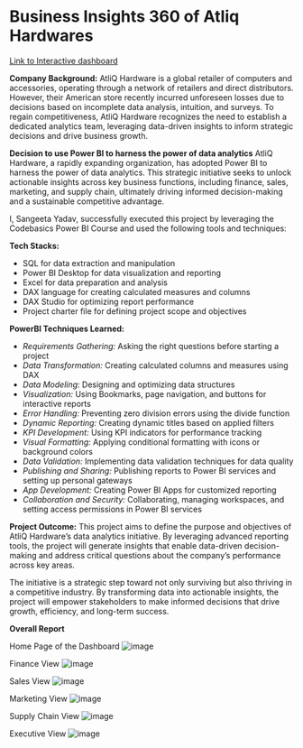 # Business Insights 360 of Atliq Hardwares

[Link to Interactive dashboard](https://app.powerbi.com/view?r=eyJrIjoiODY1ZTVlNzctMWMxNC00OWUyLWIyOTQtM2FhZmEzZjlkMDJiIiwidCI6ImM2ZTU0OWIzLTVmNDUtNDAzMi1hYWU5LWQ0MjQ0ZGM1YjJjNCJ9)

**Company Background:**
AtliQ Hardware is a global retailer of computers and accessories, operating through a network of retailers and direct distributors. However, their American store recently incurred unforeseen losses due to decisions based on incomplete data analysis, intuition, and surveys. To regain competitiveness, AtliQ Hardware recognizes the need to establish a dedicated analytics team, leveraging data-driven insights to inform strategic decisions and drive business growth.

**Decision to use Power BI to harness the power of data analytics**
AtliQ Hardware, a rapidly expanding organization, has adopted Power BI to harness the power of data analytics. This strategic initiative seeks to unlock actionable insights across key business functions, including finance, sales, marketing, and supply chain, ultimately driving informed decision-making and a sustainable competitive advantage.

I, Sangeeta Yadav, successfully executed this project by leveraging the Codebasics Power BI Course and used the following tools and techniques:

**Tech Stacks:**
- SQL for data extraction and manipulation
- Power BI Desktop for data visualization and reporting
- Excel for data preparation and analysis
- DAX language for creating calculated measures and columns
- DAX Studio for optimizing report performance
- Project charter file for defining project scope and objectives

**PowerBI Techniques Learned:**
- _Requirements Gathering:_ Asking the right questions before starting a project
- _Data Transformation:_ Creating calculated columns and measures using DAX
- _Data Modeling:_ Designing and optimizing data structures
- _Visualization:_ Using Bookmarks, page navigation, and buttons for interactive reports
- _Error Handling:_ Preventing zero division errors using the divide function
- _Dynamic Reporting:_ Creating dynamic titles based on applied filters
- _KPI Development:_ Using KPI indicators for performance tracking
- _Visual Formatting:_ Applying conditional formatting with icons or background colors
- _Data Validation:_ Implementing data validation techniques for data quality
- _Publishing and Sharing:_ Publishing reports to Power BI services and setting up personal gateways
- _App Development:_ Creating Power BI Apps for customized reporting
- _Collaboration and Security:_ Collaborating, managing workspaces, and setting access permissions in Power BI services

**Project Outcome:**
This project aims to define the purpose and objectives of AtliQ Hardware’s data analytics initiative. By leveraging advanced reporting tools, the project will generate insights that enable data-driven decision-making and address critical questions about the company’s performance across key areas.

The initiative is a strategic step toward not only surviving but also thriving in a competitive industry. By transforming data into actionable insights, the project will empower stakeholders to make informed decisions that drive growth, efficiency, and long-term success.

**Overall Report**

 Home Page of the Dashboard 
 ![image](https://github.com/user-attachments/assets/39afc1b3-4875-4248-8521-fc33ade54d88)
 
 Finance View
 ![image](https://github.com/user-attachments/assets/676423cd-7b0d-49ad-9b3a-ab0e6daf2542)
 
 Sales View
 ![image](https://github.com/user-attachments/assets/646823fb-c52a-41f7-9421-caf8a65da5d3)
 
 Marketing View
 ![image](https://github.com/user-attachments/assets/1f818a06-cac4-4a88-82fc-e43eb37a1a1d)
 
 Supply Chain View
 ![image](https://github.com/user-attachments/assets/50d100a2-3035-4974-b536-d7753bfac482)
 
 Executive View
 ![image](https://github.com/user-attachments/assets/009e5c27-56bb-42c0-b08e-4a0daf73adc4) 
 
